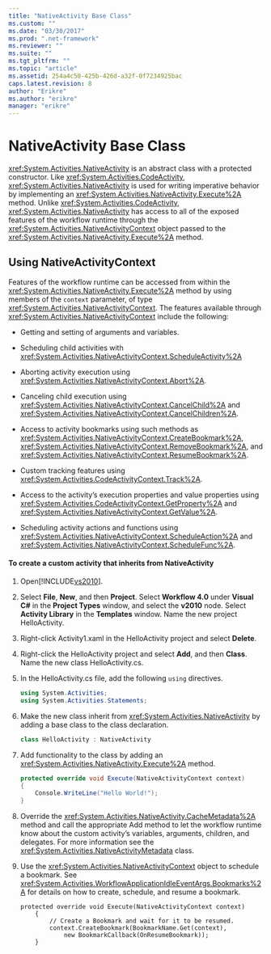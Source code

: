 ```yaml
---
title: "NativeActivity Base Class"
ms.custom: ""
ms.date: "03/30/2017"
ms.prod: ".net-framework"
ms.reviewer: ""
ms.suite: ""
ms.tgt_pltfrm: ""
ms.topic: "article"
ms.assetid: 254a4c50-425b-426d-a32f-0f7234925bac
caps.latest.revision: 8
author: "Erikre"
ms.author: "erikre"
manager: "erikre"
---
```

# NativeActivity Base Class
<xref:System.Activities.NativeActivity> is an abstract class with a protected constructor. Like <xref:System.Activities.CodeActivity>, <xref:System.Activities.NativeActivity> is used for writing imperative behavior by implementing an <xref:System.Activities.NativeActivity.Execute%2A> method. Unlike <xref:System.Activities.CodeActivity>, <xref:System.Activities.NativeActivity> has access to all of the exposed features of the workflow runtime through the <xref:System.Activities.NativeActivityContext> object passed to the <xref:System.Activities.NativeActivity.Execute%2A> method.  
  
## Using NativeActivityContext  
 Features of the workflow runtime can be accessed from within the <xref:System.Activities.NativeActivity.Execute%2A> method by using members of the `context` parameter, of type <xref:System.Activities.NativeActivityContext>. The features available through <xref:System.Activities.NativeActivityContext> include the following:  
  
-   Getting and setting of arguments and variables.  
  
-   Scheduling child activities with <xref:System.Activities.NativeActivityContext.ScheduleActivity%2A>  
  
-   Aborting activity execution using <xref:System.Activities.NativeActivityContext.Abort%2A>.  
  
-   Canceling child execution using <xref:System.Activities.NativeActivityContext.CancelChild%2A> and <xref:System.Activities.NativeActivityContext.CancelChildren%2A>.  
  
-   Access to activity bookmarks using such methods as <xref:System.Activities.NativeActivityContext.CreateBookmark%2A>, <xref:System.Activities.NativeActivityContext.RemoveBookmark%2A>, and <xref:System.Activities.NativeActivityContext.ResumeBookmark%2A>.  
  
-   Custom tracking features using <xref:System.Activities.CodeActivityContext.Track%2A>.  
  
-   Access to the activity’s execution properties and value properties using <xref:System.Activities.CodeActivityContext.GetProperty%2A> and <xref:System.Activities.NativeActivityContext.GetValue%2A>.  
  
-   Scheduling activity actions and functions using <xref:System.Activities.NativeActivityContext.ScheduleAction%2A> and <xref:System.Activities.NativeActivityContext.ScheduleFunc%2A>.  
  
#### To create a custom activity that inherits from NativeActivity  
  
1.  Open[!INCLUDE[vs2010](../../../includes/vs2010-md.md)].  
  
2.  Select **File**, **New**, and then **Project**. Select **Workflow 4.0** under **Visual C#** in the **Project Types** window, and select the **v2010** node. Select **Activity Library** in the **Templates** window. Name the new project HelloActivity.  
  
3.  Right-click Activity1.xaml in the HelloActivity project and select **Delete**.  
  
4.  Right-click the HelloActivity project and select **Add**, and then **Class**. Name the new class HelloActivity.cs.  
  
5.  In the HelloActivity.cs file, add the following `using` directives.  
  
    ```csharp  
    using System.Activities;  
    using System.Activities.Statements;  
    ```  
  
6.  Make the new class inherit from <xref:System.Activities.NativeActivity> by adding a base class to the class declaration.  
  
    ```csharp  
    class HelloActivity : NativeActivity  
    ```  
  
7.  Add functionality to the class by adding an <xref:System.Activities.NativeActivity.Execute%2A> method.  
  
    ```csharp  
    protected override void Execute(NativeActivityContext context)  
    {  
        Console.WriteLine("Hello World!");  
    }  
    ```  
  
8.  Override the <xref:System.Activities.NativeActivity.CacheMetadata%2A> method and call the appropriate Add method to let the workflow runtime know about the custom activity’s variables, arguments, children, and delegates. For more information see the <xref:System.Activities.NativeActivityMetadata> class.  
  
9. Use the <xref:System.Activities.NativeActivityContext> object to schedule a bookmark. See <xref:System.Activities.WorkflowApplicationIdleEventArgs.Bookmarks%2A> for details on how to create, schedule, and resume a bookmark.  
  
    ```  
    protected override void Execute(NativeActivityContext context)  
        {  
            // Create a Bookmark and wait for it to be resumed.  
            context.CreateBookmark(BookmarkName.Get(context),   
                new BookmarkCallback(OnResumeBookmark));  
        }  
    ```

